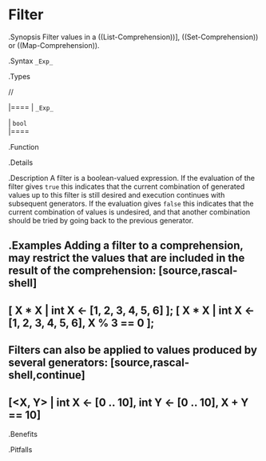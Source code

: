 # Filter

.Synopsis
Filter values in a ((List-Comprehension))], ((Set-Comprehension)) or ((Map-Comprehension)).

.Syntax
`_Exp_`

.Types

//

|====
| `_Exp_` 

| `bool`  
|====

.Function

.Details

.Description
A  filter is a boolean-valued expression. 
If the evaluation of the filter gives `true` this indicates that the current combination of generated values up 
to this filter is still desired and execution continues with subsequent generators. 
If the evaluation gives `false` this indicates that the current combination of values is undesired, 
and that another combination should be tried by going back to the previous generator.

.Examples
Adding a filter to a comprehension, may restrict the values that are included in the result of the comprehension:
[source,rascal-shell]
----
[ X * X | int X <- [1, 2, 3, 4, 5, 6] ];
[ X * X | int X <- [1, 2, 3, 4, 5, 6], X % 3 == 0 ];
----
Filters can also be applied to values produced by several generators:
[source,rascal-shell,continue]
----
[<X, Y> | int X <- [0 .. 10], int Y <- [0 .. 10], X + Y == 10]
----

.Benefits

.Pitfalls

